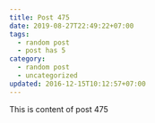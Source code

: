 ```yaml
---
title: Post 475
date: 2019-08-27T22:49:22+07:00
tags:
  - random post
  - post has 5
category:
  - random post
  - uncategorized
updated: 2016-12-15T10:12:57+07:00
---
```

This is content of post 475